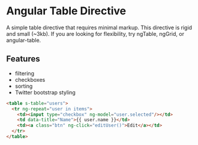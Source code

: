 Angular Table Directive
=======================

A simple table directive that requires minimal markup.
This directive is rigid and small (~3kb). 
If you are looking for flexibility, try ngTable, ngGrid, or angular-table.

Features
--------

- filtering 
- checkboxes
- sorting 
- Twitter bootstrap styling



```html
<table s-table="users">
  <tr ng-repeat="user in items">
    <td><input type="checkbox" ng-model="user.selected"/></td>
    <td data-title="Name">{{ user.name }}</td>
    <td><a class="btn" ng-click="editUser()">Edit</a></td>
  </tr>
</table>
```
    


